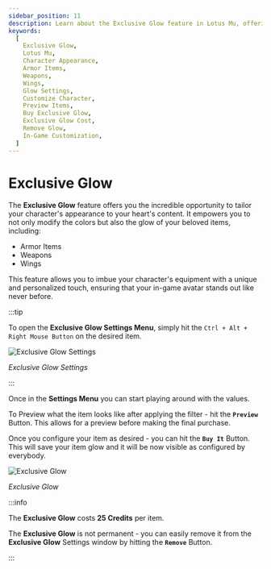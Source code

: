 ```yaml
---
sidebar_position: 11
description: Learn about the Exclusive Glow feature in Lotus Mu, offering the opportunity to customize your character's appearance by modifying colors and glows of armor items, weapons, and wings. Discover how to access the Exclusive Glow Settings Menu, preview configurations, and apply unique glows to your in-game items.
keywords:
  [
    Exclusive Glow,
    Lotus Mu,
    Character Appearance,
    Armor Items,
    Weapons,
    Wings,
    Glow Settings,
    Customize Character,
    Preview Items,
    Buy Exclusive Glow,
    Exclusive Glow Cost,
    Remove Glow,
    In-Game Customization,
  ]
---
```


# Exclusive Glow

The **Exclusive Glow** feature offers you the incredible opportunity to tailor your character's appearance to your heart's content. It empowers you to not only modify the colors but also the glow of your beloved items, including:

- Armor Items
- Weapons
- Wings

This feature allows you to imbue your character's equipment with a unique and personalized touch, ensuring that your in-game avatar stands out like never before.

:::tip

To open the **Exclusive Glow Settings Menu**, simply hit the `Ctrl + Alt + Right Mouse Button` on the desired item.

![Exclusive Glow Settings](/img/client-features/exclusive-glow.jpg)

_Exclusive Glow Settings_

:::

Once in the **Settings Menu** you can start playing around with the values.

To Preview what the item looks like after applying the filter - hit the **`Preview`** Button. This allows for a preview before making the final purchase.

Once you configure your item as desired - you can hit the **`Buy It`** Button. This will save your item glow and it will be now visible as configured by everybody.

![Exclusive Glow](/img/client-features/exclusive-glow-2.jpg)

_Exclusive Glow_

:::info

The **Exclusive Glow** costs **25 Credits** per item.

The **Exclusive Glow** is not permanent - you can easily remove it from the **Exclusive Glow** Settings window by hitting the **`Remove`** Button.

:::
